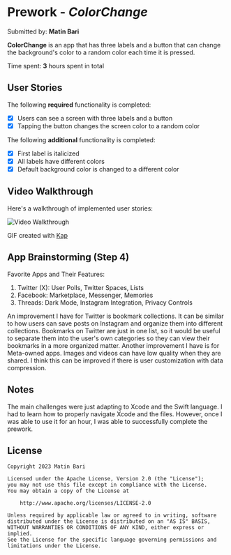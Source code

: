 # Prework - *ColorChange*

Submitted by: **Matin Bari**

**ColorChange** is an app that has three labels and a button that can change the background's color to a random color each time it is pressed. 

Time spent: **3** hours spent in total

## User Stories

The following **required** functionality is completed:

- [x] Users can see a screen with three labels and a button
- [x] Tapping the button changes the screen color to a random color

The following **additional** functionality is completed:

- [x] First label is italicized
- [x] All labels have different colors
- [x] Default background color is changed to a different color
 
## Video Walkthrough

Here's a walkthrough of implemented user stories:

<img src='https://i.imgur.com/C8dl5US.gif' title='Video Walkthrough' width='' alt='Video Walkthrough' />

<!-- Replace this with whatever GIF tool you used! -->
GIF created with [Kap](https://getkap.co/)
<!-- Recommended tools:
[Kap](https://getkap.co/) for macOS
[ScreenToGif](https://www.screentogif.com/) for Windows
[peek](https://github.com/phw/peek) for Linux. -->

## App Brainstorming (Step 4)

Favorite Apps and Their Features:
1. Twitter (X): User Polls, Twitter Spaces, Lists
2. Facebook: Marketplace, Messenger, Memories
3. Threads: Dark Mode, Instagram Integration, Privacy Controls

An improvement I have for Twitter is bookmark collections. It can be similar to how users can save posts on Instagram and organize them into different collections. Bookmarks on Twitter are just in one list, so it would be useful to separate them into the user's own categories so they can view their bookmarks in a more organized matter. Another improvement I have is for Meta-owned apps. Images and videos can have low quality when they are shared. I think this can be improved if there is user customization with data compression. 

## Notes

The main challenges were just adapting to Xcode and the Swift language. I had to learn how to properly navigate Xcode and the files. However, once I was able to use it for an hour, I was able to successfully complete the prework.

## License

    Copyright 2023 Matin Bari

    Licensed under the Apache License, Version 2.0 (the "License");
    you may not use this file except in compliance with the License.
    You may obtain a copy of the License at

        http://www.apache.org/licenses/LICENSE-2.0

    Unless required by applicable law or agreed to in writing, software
    distributed under the License is distributed on an "AS IS" BASIS,
    WITHOUT WARRANTIES OR CONDITIONS OF ANY KIND, either express or implied.
    See the License for the specific language governing permissions and
    limitations under the License.
